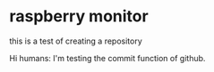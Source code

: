 # raspberry monitor
this is a test of creating a repository

Hi humans:
I'm testing the commit function of github.
